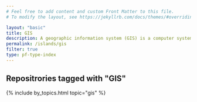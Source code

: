 ```yaml
---
# Feel free to add content and custom Front Matter to this file.
# To modify the layout, see https://jekyllrb.com/docs/themes/#overriding-theme-defaults

layout: "basic"
title: GIS
description: A geographic information system (GIS) is a computer system for capturing, storing, checking, and displaying data related to positions on Earth's surface.
permalink: /islands/gis
filter: true
type: pf-type-index
---
```


## Repositrories tagged with "GIS"
{% include by_topics.html topic="gis" %}
